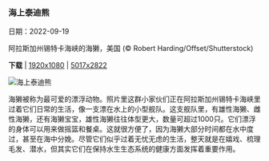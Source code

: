 ### 海上泰迪熊

日期：2022-09-19

阿拉斯加州锡特卡海峡的海獭，美国 (© Robert Harding/Offset/Shutterstock)

**下载**  |  [1920x1080](https://cn.bing.com/th?id=OHR.SitkaOtters_ZH-CN4715326633_1920x1080.jpg)  |  [5017x2822](https://cn.bing.com/th?id=OHR.SitkaOtters_ZH-CN4715326633_UHD.jpg)

![海上泰迪熊](https://cn.bing.com/th?id=OHR.SitkaOtters_ZH-CN4715326633_1920x1080.jpg "阿拉斯加州锡特卡海峡的海獭，美国 (© Robert Harding/Offset/Shutterstock)")

海獭被称为最可爱的漂浮动物。照片里这群小家伙们正在阿拉斯加州锡特卡海峡里过着它们日常的生活，像一支漂在水上的小型舰队。这支舰队里，有雄性海獭、雌性海獭，还有海獭宝宝，雄性海獭往往体型更大，数量可超过1000只。它们漂浮的身体可以用来做摇篮和餐桌。这就很方便了，因为海獭大部分时间都在水中度过，甚至在海中分娩。尽管它们似乎过着无忧无虑的生活，整天就是在嬉戏、梳理毛发、潜水，但其实它们在保持水生生态系统的健康方面发挥着重要作用。
